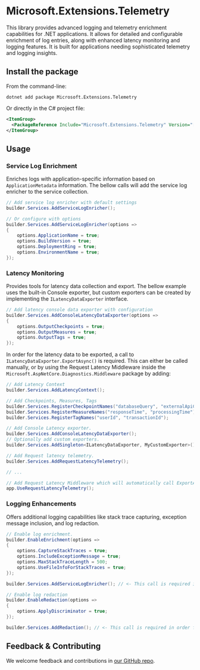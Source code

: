 # Microsoft.Extensions.Telemetry

This library provides advanced logging and telemetry enrichment capabilities for .NET applications. It allows for detailed and configurable enrichment of log entries, along with enhanced latency monitoring and logging features. It is built for applications needing sophisticated telemetry and logging insights.

## Install the package

From the command-line:

```console
dotnet add package Microsoft.Extensions.Telemetry
```

Or directly in the C# project file:

```xml
<ItemGroup>
  <PackageReference Include="Microsoft.Extensions.Telemetry" Version="[CURRENTVERSION]" />
</ItemGroup>
```

## Usage

### Service Log Enrichment

Enriches logs with application-specific information based on `ApplicationMetadata` information. The bellow calls will add the service log enricher to the service collection.

```csharp
// Add service log enricher with default settings
builder.Services.AddServiceLogEnricher();

// Or configure with options
builder.Services.AddServiceLogEnricher(options =>
{
    options.ApplicationName = true;
    options.BuildVersion = true;
    options.DeploymentRing = true;
    options.EnvironmentName = true;
});
```

### Latency Monitoring

Provides tools for latency data collection and export. The bellow example uses the built-in Console exporter, but custom exporters can be created by implementing the `ILatencyDataExporter` interface.

```csharp
// Add latency console data exporter with configuration
builder.Services.AddConsoleLatencyDataExporter(options =>
{
    options.OutputCheckpoints = true;
    options.OutputMeasures = true;
    options.OutputTags = true;
});
```

In order for the latency data to be exported, a call to `ILatencyDataExporter.ExportAsync()` is required. This can either be called manually, or by using the Request Latency Middleware inside the `Microsoft.AspNetCore.Diagnostics.Middleware` package by adding:

```csharp
// Add Latency Context
builder.Services.AddLatencyContext();

// Add Checkpoints, Measures, Tags
builder.Services.RegisterCheckpointNames("databaseQuery", "externalApiCall");
builder.Services.RegisterMeasureNames("responseTime", "processingTime");
builder.Services.RegisterTagNames("userId", "transactionId");

// Add Console Latency exporter.
builder.Services.AddConsoleLatencyDataExporter();
// Optionally add custom exporters.
builder.Services.AddSingleton<ILatencyDataExporter, MyCustomExporter>();

// Add Request latency telemetry.
builder.Services.AddRequestLatencyTelemetry();

// ...

// Add Request Latency Middleware which will automatically call ExportAsync on all registered latency exporters.
app.UseRequestLatencyTelemetry();
```

### Logging Enhancements

Offers additional logging capabilities like stack trace capturing, exception message inclusion, and log redaction.

```csharp
// Enable log enrichment.
builder.EnableEnrichment(options =>
{
    options.CaptureStackTraces = true;
    options.IncludeExceptionMessage = true;
    options.MaxStackTraceLength = 500;
    options.UseFileInfoForStackTraces = true;
});

builder.Services.AddServiceLogEnricher(); // <- This call is required in order for the enricher to be added into the service collection.

// Enable log redaction
builder.EnableRedaction(options =>
{
    options.ApplyDiscriminator = true;
});

builder.Services.AddRedaction(); // <- This call is required in order for the redactor provider to be added into the service collection.

```

## Feedback & Contributing

We welcome feedback and contributions in [our GitHub repo](https://github.com/dotnet/extensions).
